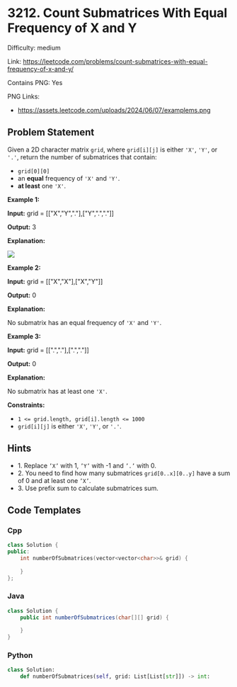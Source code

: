 # 3212. Count Submatrices With Equal Frequency of X and Y

Difficulty: medium

Link: https://leetcode.com/problems/count-submatrices-with-equal-frequency-of-x-and-y/

Contains PNG: Yes

PNG Links:
- https://assets.leetcode.com/uploads/2024/06/07/examplems.png

## Problem Statement

Given a 2D character matrix `grid`, where `grid[i][j]` is either `'X'`, `'Y'`, or `'.'`, return the number of submatrices that contain:

* `grid[0][0]`
* an **equal** frequency of `'X'` and `'Y'`.
* **at least** one `'X'`.

**Example 1:**

**Input:** grid \= \[\["X","Y","."],\["Y",".","."]]

**Output:** 3

**Explanation:**

**![](https://assets.leetcode.com/uploads/2024/06/07/examplems.png)**

**Example 2:**

**Input:** grid \= \[\["X","X"],\["X","Y"]]

**Output:** 0

**Explanation:**

No submatrix has an equal frequency of `'X'` and `'Y'`.

**Example 3:**

**Input:** grid \= \[\[".","."],\[".","."]]

**Output:** 0

**Explanation:**

No submatrix has at least one `'X'`.

**Constraints:**

* `1 <= grid.length, grid[i].length <= 1000`
* `grid[i][j]` is either `'X'`, `'Y'`, or `'.'`.

## Hints

- 1\. Replace `’X’` with 1, `’Y’` with \-1 and `’.’` with 0\.
- 2\. You need to find how many submatrices `grid[0..x][0..y]` have a sum of 0 and at least one `’X’`.
- 3\. Use prefix sum to calculate submatrices sum.

## Code Templates

### Cpp
```cpp
class Solution {
public:
    int numberOfSubmatrices(vector<vector<char>>& grid) {
        
    }
};
```

### Java
```java
class Solution {
    public int numberOfSubmatrices(char[][] grid) {
        
    }
}
```

### Python
```python
class Solution:
    def numberOfSubmatrices(self, grid: List[List[str]]) -> int:
        
```

